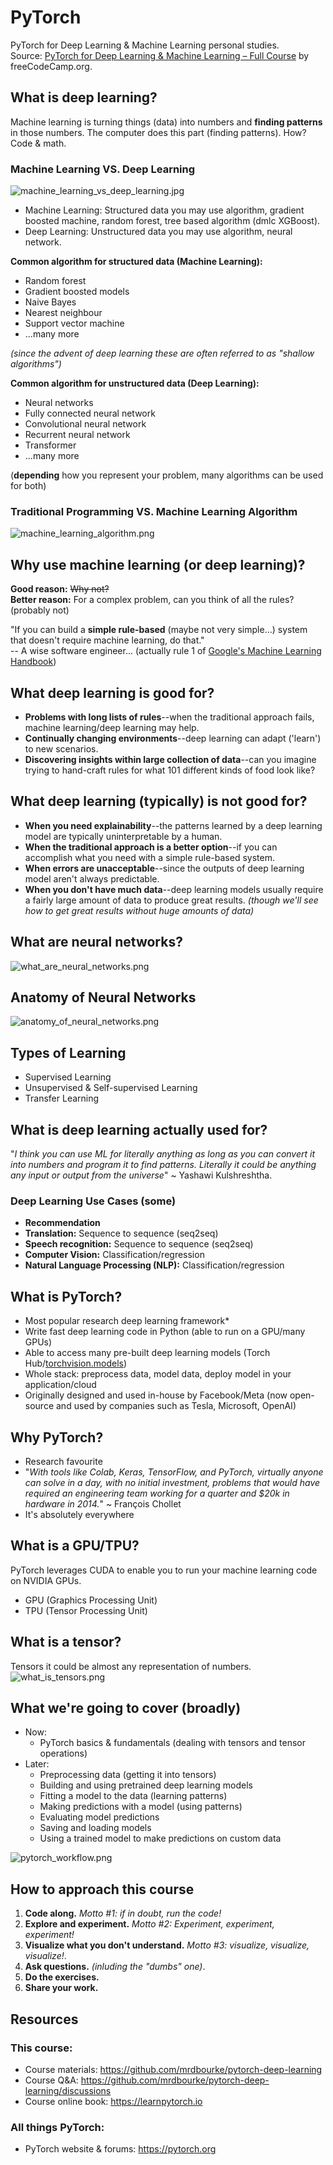 # PyTorch
PyTorch for Deep Learning &amp; Machine Learning personal studies.
<br>
Source: [PyTorch for Deep Learning & Machine Learning – Full Course](https://www.youtube.com/watch?v=V_xro1bcAuA) by freeCodeCamp.org.


## What is deep learning?
Machine learning is turning things (data) into numbers and **finding patterns** in those numbers.
The computer does this part (finding patterns). How? Code & math.

### Machine Learning VS. Deep Learning
![machine_learning_vs_deep_learning.jpg](assets/machine_learning_vs_deep_learning.jpg)
- Machine Learning: Structured data you may use algorithm, gradient boosted machine, random forest, tree based algorithm (dmlc XGBoost).
- Deep Learning: Unstructured data you may use algorithm, neural network.


**Common algorithm for structured data (Machine Learning):**
- Random forest
- Gradient boosted models
- Naive Bayes
- Nearest neighbour
- Support vector machine
- ...many more

_(since the advent of deep learning these are often referred to as "shallow algorithms")_


**Common algorithm for unstructured data (Deep Learning):**
- Neural networks
- Fully connected neural network
- Convolutional neural network
- Recurrent neural network
- Transformer
- ...many more

(**depending** how you represent your problem, many algorithms can be used for both)

### Traditional Programming VS. Machine Learning Algorithm
![machine_learning_algorithm.png](assets/machine_learning_algorithm.png)

## Why use machine learning (or deep learning)?
**Good reason:** ~~Why not?~~ 
<br>
**Better reason:** For a complex problem, can you think of all the rules? (probably not)

"If you can build a **simple rule-based** (maybe not very simple...) system that doesn't require machine learning, do that."
<br>
-- A wise software engineer... (actually rule 1 of <u>Google's Machine Learning Handbook</u>)


## What deep learning is good for?
- **Problems with long lists of rules**--when the traditional approach fails, machine learning/deep learning may help.
- **Continually changing environments**--deep learning can adapt ('learn') to new scenarios.
- **Discovering insights within large collection of data**--can you imagine trying to hand-craft rules for what 101 different kinds of food look like?

## What deep learning (typically) is not good for?
- **When you need explainability**--the patterns learned by a deep learning model are typically uninterpretable by a human.
- **When the traditional approach is a better option**--if you can accomplish what you need with a simple rule-based system.
- **When errors are unacceptable**--since the outputs of deep learning model aren't always predictable.
- **When you don't have much data**--deep learning models usually require a fairly large amount of data to produce great results. _(though we'll see how to get great results without huge amounts of data)_

## What are neural networks?
![what_are_neural_networks.png](assets/what_are_neural_networks.png)

## Anatomy of Neural Networks
![anatomy_of_neural_networks.png](assets/anatomy_of_neural_networks.png)

## Types of Learning
- Supervised Learning
- Unsupervised & Self-supervised Learning
- Transfer Learning

## What is deep learning actually used for?
"_I think you can use ML for literally anything as long as you can convert it into numbers and program it to find patterns. Literally it could be anything any input or output from the universe_" ~ Yashawi Kulshreshtha.

### Deep Learning Use Cases (some)
- **Recommendation**
- **Translation:** Sequence to sequence (seq2seq)
- **Speech recognition:** Sequence to sequence (seq2seq)
- **Computer Vision:** Classification/regression
- **Natural Language Processing (NLP):** Classification/regression

## What is PyTorch?
- Most popular research deep learning framework*
- Write fast deep learning code in Python (able to run on a GPU/many GPUs)
- Able to access many pre-built deep learning models (Torch Hub/<u>torchvision.models</u>)
- Whole stack: preprocess data, model data, deploy model in your application/cloud
- Originally designed and used in-house by Facebook/Meta (now open-source and used by companies such as Tesla, Microsoft, OpenAI)

## Why PyTorch?
- Research favourite
- "_With tools like Colab, Keras, TensorFlow, and PyTorch, virtually anyone can solve in a day, with no initial investment, problems that would have required an engineering team working for a quarter and $20k in hardware in 2014._" ~ François Chollet
- It's absolutely everywhere

## What is a GPU/TPU?
PyTorch leverages CUDA to enable you to run your machine learning code on NVIDIA GPUs.
- GPU (Graphics Processing Unit)
- TPU (Tensor Processing Unit)

## What is a tensor?
Tensors it could be almost any representation of numbers.
![what_is_tensors.png](assets/what_is_tensors.png)

## What we're going to cover (broadly)
- Now:
  - PyTorch basics & fundamentals (dealing with tensors and tensor operations)
- Later:
  - Preprocessing data (getting it into tensors)
  - Building and using pretrained deep learning models
  - Fitting a model to the data (learning patterns)
  - Making predictions with a model (using patterns)
  - Evaluating model predictions
  - Saving and loading models
  - Using a trained model to make predictions on custom data

![pytorch_workflow.png](assets/pytorch_workflow.png)

## How to approach this course
1. **Code along.** _Motto #1: if in doubt, run the code!_
2. **Explore and experiment.** _Motto #2: Experiment, experiment, experiment!_
3. **Visualize what you don't understand.** _Motto #3: visualize, visualize, visualize!_.
4. **Ask questions.** _(inluding the "dumbs" one)_.
5. **Do the exercises.**
6. **Share your work.**

## Resources
### This course:
- Course materials: https://github.com/mrdbourke/pytorch-deep-learning
- Course Q&A: https://github.com/mrdbourke/pytorch-deep-learning/discussions
- Course online book: https://learnpytorch.io

### All things PyTorch:
- PyTorch website & forums: https://pytorch.org